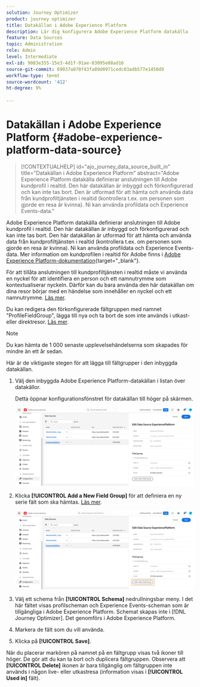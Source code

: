 ```yaml
---
solution: Journey Optimizer
product: journey optimizer
title: Datakällan i Adobe Experience Platform
description: Lär dig konfigurera Adobe Experience Platform datakälla
feature: Data Sources
topic: Administration
role: Admin
level: Intermediate
exl-id: 9083e355-15e3-4d1f-91ae-03095e08ad16
source-git-commit: 69037a070f43fa89d0971cedc03adb577e1450d9
workflow-type: tm+mt
source-wordcount: '412'
ht-degree: 9%

---
```


# Datakällan i Adobe Experience Platform {#adobe-experience-platform-data-source}

>[!CONTEXTUALHELP]
>id="ajo_journey_data_source_built_in"
>title="Datakällan i Adobe Experience Platform"
>abstract="Adobe Experience Platform datakälla definierar anslutningen till Adobe kundprofil i realtid. Den här datakällan är inbyggd och förkonfigurerad och kan inte tas bort. Den är utformad för att hämta och använda data från kundprofiltjänsten i realtid (kontrollera t.ex. om personen som gjorde en resa är kvinna). Ni kan använda profildata och Experience Events-data."

Adobe Experience Platform datakälla definierar anslutningen till Adobe kundprofil i realtid. Den här datakällan är inbyggd och förkonfigurerad och kan inte tas bort. Den här datakällan är utformad för att hämta och använda data från kundprofiltjänsten i realtid (kontrollera t.ex. om personen som gjorde en resa är kvinna). Ni kan använda profildata och Experience Events-data. Mer information om kundprofilen i realtid för Adobe finns i [Adobe Experience Platform-dokumentation](https://experienceleague.adobe.com/docs/experience-platform/profile/home.html?lang=sv){target=&quot;_blank&quot;}.


För att tillåta anslutningen till kundprofiltjänsten i realtid måste vi använda en nyckel för att identifiera en person och ett namnutrymme som kontextualiserar nyckeln. Därför kan du bara använda den här datakällan om dina resor börjar med en händelse som innehåller en nyckel och ett namnutrymme. [Läs mer](../building-journeys/journey.md).

Du kan redigera den förkonfigurerade fältgruppen med namnet &quot;ProfileFieldGroup&quot;, lägga till nya och ta bort de som inte används i utkast- eller direktresor. [Läs mer](../datasource/configure-data-sources.md#define-field-groups).


>[!NOTE]
>
>Du kan hämta de 1 000 senaste upplevelsehändelserna som skapades för mindre än ett år sedan.

Här är de viktigaste stegen för att lägga till fältgrupper i den inbyggda datakällan.

1. Välj den inbyggda Adobe Experience Platform-datakällan i listan över datakällor.

   Detta öppnar konfigurationsfönstret för datakällan till höger på skärmen.

   ![](assets/journey23.png)

1. Klicka **[!UICONTROL Add a New Field Group]** för att definiera en ny serie fält som ska hämtas. [Läs mer](../datasource/configure-data-sources.md#define-field-groups).

   ![](assets/journey24.png)

1. Välj ett schema från **[!UICONTROL Schema]** nedrullningsbar meny. I det här fältet visas profilscheman och Experience Events-scheman som är tillgängliga i Adobe Experience Platform. Schemat skapas inte i [!DNL Journey Optimizer]. Det genomförs i Adobe Experience Platform.
1. Markera de fält som du vill använda.
1. Klicka på **[!UICONTROL Save]**.

När du placerar markören på namnet på en fältgrupp visas två ikoner till höger. De gör att du kan ta bort och duplicera fältgruppen. Observera att **[!UICONTROL Delete]** ikonen är bara tillgänglig om fältgruppen inte används i någon live- eller utkastresa (information visas i **[!UICONTROL Used in]** fält).
